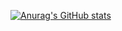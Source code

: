 [![Anurag's GitHub stats](https://github-readme-stats.vercel.app/api?username=liangyueliangyue)](https://github.com/anuraghazra/github-readme-stats)
